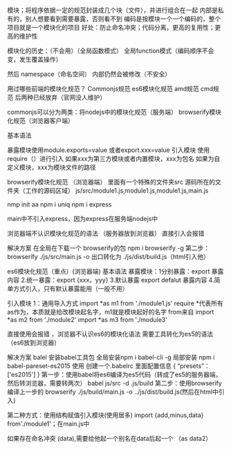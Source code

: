 模块；将程序依据一定的规范封装成几个块（文件），并进行组合在一起
内部是私有的，别人想要看到需要暴露，否则看不到
编码是按模块一个一个编码的，整个项目就是一个模块化的项目
好处：防止命名冲突；代码分离，更高的复用性；更高的维护性

模块化的历史：（不会用）（全局函数模式）
全局function模式（编码顺序不会变，发生覆盖操作）

然后 namespace（命名空间）
内部仍然会被修改（不安全）

用过哪些前端的模块化规范？
Commonjs规范 es6模块化规范 amd规范 cmd规范
后两种已经放弃（官网没人维护）

commonjs可以分为两类：将nodejs中的模块化规范（服务端）
browserify模块化规范（浏览器客户端）

基本语法

暴露模块使用module.exports=value 或者export.xxx=value
引入模块
使用require（）进行引入
如果xxx为第三方模块或者内置模块，xxx为包名
如果为自定义模块，xxx为模块文件的路径

browserify模块化规范 （浏览器端）
里面有一个特殊的文件夹src 源码所在的文件夹（工作的源码区域）
js/src/module1.js,module1.js,module1.js,main.js

nmp init
 aa
  npm i uniq 
  npm i express

  main中不引入express，因为express在服务端nodejs中

浏览器端不认识模块化规范的语法 （服务器放到浏览器）
直接引入会报错
 
 解决方案 在全局在下载一个 browserify的包 npm i browserify -g 
 第二步：browserify ./js/src/main.js -o 出口转化为   ./js/dist/build.js（html引入他）

 es6模块化规范（重点）(浏览器端)
 基本语法
 暴露模块：1分别暴露：export 暴露内容
 2.统一暴露：export {xxx，yyy}
 3.默认暴露 export defalut 暴露内容
 4.简单方式引入，只有默认暴露能用（一般不用）

 引入模块
 1：通用导入方式
 import *as m1 from './module1.js'
 require *代表所有 as作为，本质就是给改模块起名字，m1就是模块起好的名字 from来自
 import *as m2 from './module2'
 import *as m3 from './module3'

直接使用会报错 ，浏览器不认识es6的模块化语法 
需要工具转化为es5的语法（es6放到浏览器）

解决方案 balel 
安装babel工具包 
全局安装npm i babel-cli -g
局部安装 npm i babel-pareset-es2015
使用
创建一个.babelrc 里面配置信息
{
    “presets”：['es2015']
} 
第一步：使用babel将es6编译为es5代码（转成了es5的服务器端，然后转浏览器，需要转两次）
babel js/src -d .js/build
第二步：使用browserify编译上一步的
browserify ./js/build/main.js -o ../js/dist/build.js(然后在html中引入)


第二种方式：使用结构赋值引入模块(使用居多)
import {add,minus,data}  from'./module1'；在main.js中

如果存在命名冲突 (data),需要给他起一个别名在data后起一个 （as data2）